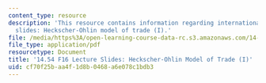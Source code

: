 ```yaml
---
content_type: resource
description: 'This resource contains information regarding international trade lecture
  slides: Heckscher-Ohlin model of trade (I).'
file: /media/https%3A/open-learning-course-data-rc.s3.amazonaws.com/14-54-international-trade-fall-2016/cf70f25baa4f1d8b0468a6e078c1bdb3_MIT14_54F16_Lecture_13.pdf
file_type: application/pdf
resourcetype: Document
title: '14.54 F16 Lecture Slides: Heckscher-Ohlin Model of Trade (I)'
uid: cf70f25b-aa4f-1d8b-0468-a6e078c1bdb3
---
```

